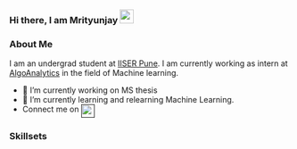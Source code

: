 ### Hi there, I am Mrityunjay <img src="https://media.giphy.com/media/hvRJCLFzcasrR4ia7z/giphy.gif" width="25px">

<!--
**samantamrityunjay/samantamrityunjay** is a ✨ _special_ ✨ repository because its `README.md` (this file) appears on your GitHub profile.

Here are some ideas to get you started:

- 🔭 I’m currently working on ...
- 🌱 I’m currently learning ...
- 👯 I’m looking to collaborate on ...
- 🤔 I’m looking for help with ...
- 💬 Ask me about ...
- 📫 How to reach me: ...
- 😄 Pronouns: ...
- ⚡ Fun fact: ...
-->
### About Me
I am an undergrad student at [IISER Pune](https://www.iiserpune.ac.in). I am currently working as intern at [AlgoAnalytics](https://www.algoanalytics.com) in the field of Machine learning.
<br>
- 🔭 I’m currently working on MS thesis
- 🌱 I’m currently learning and relearning Machine Learning.
- Connect me on <a href=""><img src="https://cdn.jsdelivr.net/npm/simple-icons@v3/icons/linkedin.svg" width="24px" align="top"></a>

### Skillsets
